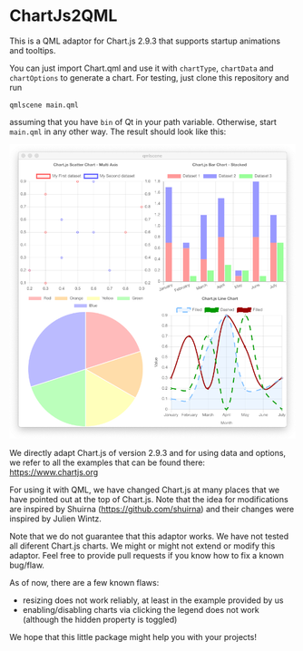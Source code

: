 # ChartJs2QML
This is a QML adaptor for Chart.js 2.9.3 that supports startup animations and tooltips.

You can just import Chart.qml and use it with `chartType`, `chartData` and `chartOptions` to generate a chart. For testing, just clone this repository and run

    qmlscene main.qml
    
assuming that you have `bin` of Qt in your path variable. Otherwise, start `main.qml` in any other way. The result should look like this:

![Output of main.qml on MacOS](example.png)

We directly adapt Chart.js of version 2.9.3 and for using data and options, we refer to all the examples that can be found there: https://www.chartjs.org

For using it with QML, we have changed Chart.js at many places that we have pointed out at the top of Chart.js. Note that the idea for modifications are inspired by Shuirna (https://github.com/shuirna) and their changes were inspired by Julien Wintz.

Note that we do not guarantee that this adaptor works. We have not tested all diferent Chart.js charts. We might or might not extend or modify this adaptor. Feel free to provide pull requests if you know how to fix a known bug/flaw.

As of now, there are a few known flaws:
* resizing does not work reliably, at least in the example provided by us
* enabling/disabling charts via clicking the legend does not work (although the hidden property is toggled)

We hope that this little package might help you with your projects!
